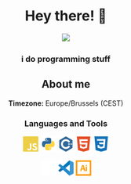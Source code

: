 <h1 align="center">Hey there! 👋</h1>

<p align="center">
<a href="https://twitter.com/DynaFox_"><img src="https://img.shields.io/badge/Twitter-%231DA1F2.svg?style=for-the-badge&logo=Twitter&logoColor=white" /></a>
</p>
<h3 align="center">i do programming stuff</h3>

<h2 align="center">About me</h2>
<p align="center"><b>Timezone: </b>Europe/Brussels (CEST)</p>

<h3 align="center">Languages and Tools</h3>

<p align="center">
<img src="icons/javascript.svg" alt="" width=32px/>
<img src="icons/python.svg" alt="" width=32px/>
<img src="icons/cpp.svg" alt="" width=32px/>
<img src="icons/html.svg" alt="" width=32px/>
<img src="icons/css.svg" alt="" width=32px/>
<!-- <img src="icons/electron.svg" alt="" width=32px/>
<img src="icons/nodejs.svg" alt="" width=32px/> -->

</p>
<p align="center">
<img src="icons/github.svg" alt="" width=32px/>
<img src="icons/vscode.svg" alt="" width=32px/>
<img src="icons/illustrator.svg" alt="" width=32px/>
</p>
